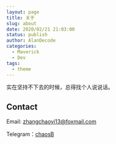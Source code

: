 ```yaml
---
layout: page
title: 关于
slug: about
date: 2020/02/21 21:03:00
status: publish
author: AlanDecode
categories: 
  - Maverick
  - Dev
tags: 
  - theme
---
```


实在坚持不下去的时候，总得找个人说说话。


## Contact

Email: zhangchaoyi13@foxmail.com

Telegram：[chaosB](https://t.me/chaosB)

